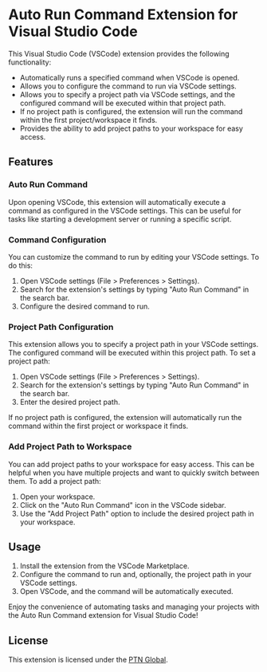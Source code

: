 # Auto Run Command Extension for Visual Studio Code

This Visual Studio Code (VSCode) extension provides the following functionality:

-   Automatically runs a specified command when VSCode is opened.
-   Allows you to configure the command to run via VSCode settings.
-   Allows you to specify a project path via VSCode settings, and the configured command will be executed within that project path.
-   If no project path is configured, the extension will run the command within the first project/workspace it finds.
-   Provides the ability to add project paths to your workspace for easy access.

## Features

### Auto Run Command

Upon opening VSCode, this extension will automatically execute a command as configured in the VSCode settings. This can be useful for tasks like starting a development server or running a specific script.

### Command Configuration

You can customize the command to run by editing your VSCode settings. To do this:

1. Open VSCode settings (File > Preferences > Settings).
2. Search for the extension's settings by typing "Auto Run Command" in the search bar.
3. Configure the desired command to run.

### Project Path Configuration

This extension allows you to specify a project path in your VSCode settings. The configured command will be executed within this project path. To set a project path:

1. Open VSCode settings (File > Preferences > Settings).
2. Search for the extension's settings by typing "Auto Run Command" in the search bar.
3. Enter the desired project path.

If no project path is configured, the extension will automatically run the command within the first project or workspace it finds.

### Add Project Path to Workspace

You can add project paths to your workspace for easy access. This can be helpful when you have multiple projects and want to quickly switch between them. To add a project path:

1. Open your workspace.
2. Click on the "Auto Run Command" icon in the VSCode sidebar.
3. Use the "Add Project Path" option to include the desired project path in your workspace.

## Usage

1. Install the extension from the VSCode Marketplace.
2. Configure the command to run and, optionally, the project path in your VSCode settings.
3. Open VSCode, and the command will be automatically executed.

Enjoy the convenience of automating tasks and managing your projects with the Auto Run Command extension for Visual Studio Code!

## License

This extension is licensed under the [PTN Global](LongTranIT).
